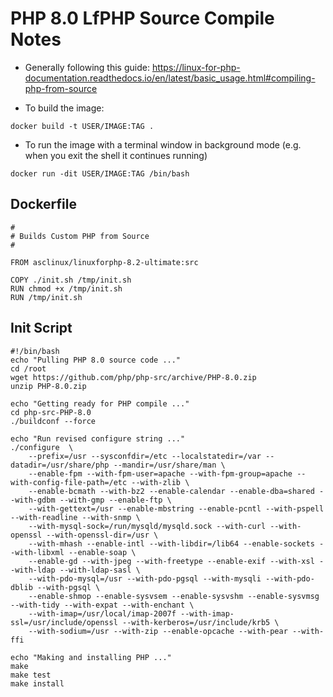 # PHP 8.0 LfPHP Source Compile Notes

* Generally following this guide: https://linux-for-php-documentation.readthedocs.io/en/latest/basic_usage.html#compiling-php-from-source

* To build the image:
```
docker build -t USER/IMAGE:TAG .
```
* To run the image with a terminal window in background mode (e.g. when you exit the shell it continues running)
```
docker run -dit USER/IMAGE:TAG /bin/bash
```

## Dockerfile
```
#
# Builds Custom PHP from Source
#

FROM asclinux/linuxforphp-8.2-ultimate:src

COPY ./init.sh /tmp/init.sh
RUN chmod +x /tmp/init.sh
RUN /tmp/init.sh
```

## Init Script
```
#!/bin/bash
echo "Pulling PHP 8.0 source code ..."
cd /root
wget https://github.com/php/php-src/archive/PHP-8.0.zip
unzip PHP-8.0.zip

echo "Getting ready for PHP compile ..."
cd php-src-PHP-8.0
./buildconf --force

echo "Run revised configure string ..."
./configure  \
    --prefix=/usr --sysconfdir=/etc --localstatedir=/var --datadir=/usr/share/php --mandir=/usr/share/man \
    --enable-fpm --with-fpm-user=apache --with-fpm-group=apache --with-config-file-path=/etc --with-zlib \
    --enable-bcmath --with-bz2 --enable-calendar --enable-dba=shared --with-gdbm --with-gmp --enable-ftp \
    --with-gettext=/usr --enable-mbstring --enable-pcntl --with-pspell --with-readline --with-snmp \
    --with-mysql-sock=/run/mysqld/mysqld.sock --with-curl --with-openssl --with-openssl-dir=/usr \
    --with-mhash --enable-intl --with-libdir=/lib64 --enable-sockets --with-libxml --enable-soap \
    --enable-gd --with-jpeg --with-freetype --enable-exif --with-xsl --with-ldap --with-ldap-sasl \
    --with-pdo-mysql=/usr --with-pdo-pgsql --with-mysqli --with-pdo-dblib --with-pgsql \
    --enable-shmop --enable-sysvsem --enable-sysvshm --enable-sysvmsg --with-tidy --with-expat --with-enchant \
    --with-imap=/usr/local/imap-2007f --with-imap-ssl=/usr/include/openssl --with-kerberos=/usr/include/krb5 \
    --with-sodium=/usr --with-zip --enable-opcache --with-pear --with-ffi

echo "Making and installing PHP ..."
make
make test
make install
```
